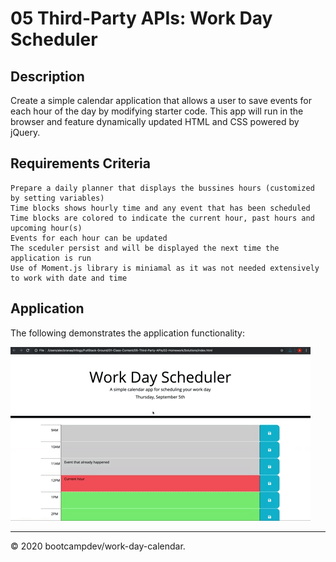 # 05 Third-Party APIs: Work Day Scheduler

## Description

Create a simple calendar application that allows a user to save events for each hour of the day by modifying starter code. This app will run in the browser and feature dynamically updated HTML and CSS powered by jQuery.


## Requirements Criteria

```
Prepare a daily planner that displays the bussines hours (customized by setting variables)
Time blocks shows hourly time and any event that has been scheduled
Time blocks are colored to indicate the current hour, past hours and upcoming hour(s)
Events for each hour can be updated
The sceduler persist and will be displayed the next time the application is run
Use of Moment.js library is miniamal as it was not needed extensively to work with date and time
```

## Application 

The following demonstrates the application functionality:

![day planner demo](./Assets/05-third-party-apis-homework-demo.gif)


- - -
© 2020 bootcampdev/work-day-calendar.
